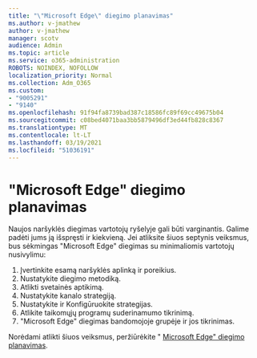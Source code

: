 ```yaml
---
title: "\"Microsoft Edge\" diegimo planavimas"
ms.author: v-jmathew
author: v-jmathew
manager: scotv
audience: Admin
ms.topic: article
ms.service: o365-administration
ROBOTS: NOINDEX, NOFOLLOW
localization_priority: Normal
ms.collection: Adm_O365
ms.custom:
- "9005291"
- "9140"
ms.openlocfilehash: 91f94fa8739bad387c18586fc89f69cc49675b04
ms.sourcegitcommit: c08bed4071baa3bb5879496df3ed44fb828c8367
ms.translationtype: MT
ms.contentlocale: lt-LT
ms.lasthandoff: 03/19/2021
ms.locfileid: "51036191"
---
```

# <a name="plan-your-deployment-of-microsoft-edge"></a>"Microsoft Edge" diegimo planavimas

Naujos naršyklės diegimas vartotojų ryšelyje gali būti varginantis. Galime padėti jums ją išspręsti ir kiekvieną. Jei atliksite šiuos septynis veiksmus, bus sėkmingas "Microsoft Edge" diegimas su minimaliomis vartotojų nusivylimu:

1. Įvertinkite esamą naršyklės aplinką ir poreikius.
2. Nustatykite diegimo metodiką.
3. Atlikti svetainės aptikimą.
4. Nustatykite kanalo strategiją.
5. Nustatykite ir Konfigūruokite strategijas.
6. Atlikite taikomųjų programų suderinamumo tikrinimą.
7. "Microsoft Edge" diegimas bandomojoje grupėje ir jos tikrinimas.

Norėdami atlikti šiuos veiksmus, peržiūrėkite " [Microsoft Edge" diegimo planavimas](https://go.microsoft.com/fwlink/?linkid=2129990).
